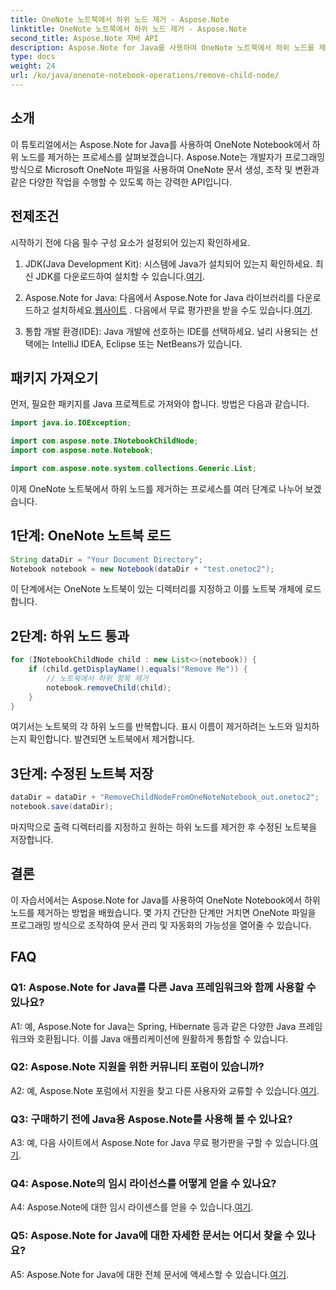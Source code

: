 ```yaml
---
title: OneNote 노트북에서 하위 노드 제거 - Aspose.Note
linktitle: OneNote 노트북에서 하위 노드 제거 - Aspose.Note
second_title: Aspose.Note 자바 API
description: Aspose.Note for Java를 사용하여 OneNote 노트북에서 하위 노드를 제거하는 방법을 알아보세요. 원활한 문서 조작을 위한 단계별 가이드를 따르세요.
type: docs
weight: 24
url: /ko/java/onenote-notebook-operations/remove-child-node/
---
```

## 소개

이 튜토리얼에서는 Aspose.Note for Java를 사용하여 OneNote Notebook에서 하위 노드를 제거하는 프로세스를 살펴보겠습니다. Aspose.Note는 개발자가 프로그래밍 방식으로 Microsoft OneNote 파일을 사용하여 OneNote 문서 생성, 조작 및 변환과 같은 다양한 작업을 수행할 수 있도록 하는 강력한 API입니다.

## 전제조건

시작하기 전에 다음 필수 구성 요소가 설정되어 있는지 확인하세요.

1.  JDK(Java Development Kit): 시스템에 Java가 설치되어 있는지 확인하세요. 최신 JDK를 다운로드하여 설치할 수 있습니다.[여기](https://www.oracle.com/java/technologies/javase-jdk15-downloads.html).

2.  Aspose.Note for Java: 다음에서 Aspose.Note for Java 라이브러리를 다운로드하고 설치하세요.[웹사이트](https://purchase.aspose.com/buy) . 다음에서 무료 평가판을 받을 수도 있습니다.[여기](https://releases.aspose.com/).

3. 통합 개발 환경(IDE): Java 개발에 선호하는 IDE를 선택하세요. 널리 사용되는 선택에는 IntelliJ IDEA, Eclipse 또는 NetBeans가 있습니다.

## 패키지 가져오기

먼저, 필요한 패키지를 Java 프로젝트로 가져와야 합니다. 방법은 다음과 같습니다.

```java
import java.io.IOException;

import com.aspose.note.INotebookChildNode;
import com.aspose.note.Notebook;

import com.aspose.note.system.collections.Generic.List;
```

이제 OneNote 노트북에서 하위 노드를 제거하는 프로세스를 여러 단계로 나누어 보겠습니다.

## 1단계: OneNote 노트북 로드

```java
String dataDir = "Your Document Directory";
Notebook notebook = new Notebook(dataDir + "test.onetoc2");
```

이 단계에서는 OneNote 노트북이 있는 디렉터리를 지정하고 이를 노트북 개체에 로드합니다.

## 2단계: 하위 노드 통과

```java
for (INotebookChildNode child : new List<>(notebook)) {
    if (child.getDisplayName().equals("Remove Me")) {
        // 노트북에서 하위 항목 제거
        notebook.removeChild(child);
    }
}
```

여기서는 노트북의 각 하위 노드를 반복합니다. 표시 이름이 제거하려는 노드와 일치하는지 확인합니다. 발견되면 노트북에서 제거합니다.

## 3단계: 수정된 노트북 저장

```java
dataDir = dataDir + "RemoveChildNodeFromOneNoteNotebook_out.onetoc2";
notebook.save(dataDir);
```

마지막으로 출력 디렉터리를 지정하고 원하는 하위 노드를 제거한 후 수정된 노트북을 저장합니다.

## 결론

이 자습서에서는 Aspose.Note for Java를 사용하여 OneNote Notebook에서 하위 노드를 제거하는 방법을 배웠습니다. 몇 가지 간단한 단계만 거치면 OneNote 파일을 프로그래밍 방식으로 조작하여 문서 관리 및 자동화의 가능성을 열어줄 수 있습니다.

## FAQ

### Q1: Aspose.Note for Java를 다른 Java 프레임워크와 함께 사용할 수 있나요?

A1: 예, Aspose.Note for Java는 Spring, Hibernate 등과 같은 다양한 Java 프레임워크와 호환됩니다. 이를 Java 애플리케이션에 원활하게 통합할 수 있습니다.

### Q2: Aspose.Note 지원을 위한 커뮤니티 포럼이 있습니까?

A2: 예, Aspose.Note 포럼에서 지원을 찾고 다른 사용자와 교류할 수 있습니다.[여기](https://forum.aspose.com/c/note/28).

### Q3: 구매하기 전에 Java용 Aspose.Note를 사용해 볼 수 있나요?

 A3: 예, 다음 사이트에서 Aspose.Note for Java 무료 평가판을 구할 수 있습니다.[여기](https://releases.aspose.com/).

### Q4: Aspose.Note의 임시 라이선스를 어떻게 얻을 수 있나요?

 A4: Aspose.Note에 대한 임시 라이센스를 얻을 수 있습니다.[여기](https://purchase.aspose.com/temporary-license/).

### Q5: Aspose.Note for Java에 대한 자세한 문서는 어디서 찾을 수 있나요?

 A5: Aspose.Note for Java에 대한 전체 문서에 액세스할 수 있습니다.[여기](https://reference.aspose.com/note/java/).